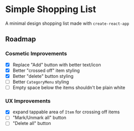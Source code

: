 # Simple Shopping List

A minimal design shopping list made with `create-react-app`

## Roadmap

### Cosmetic Improvements

- [x] Replace "Add" button with better text/icon
- [x] Better "crossed off" item styling
- [x] Better "delete" button styling
- [ ] Better `CategoryMenu` styling
- [ ] Empty space below the items shouldn't be plain white

### UX Improvements

- [x] expand tappable area of `Item` for crossing off items
- [ ] "Mark/Unmark all" button
- [ ] "Delete all" button
